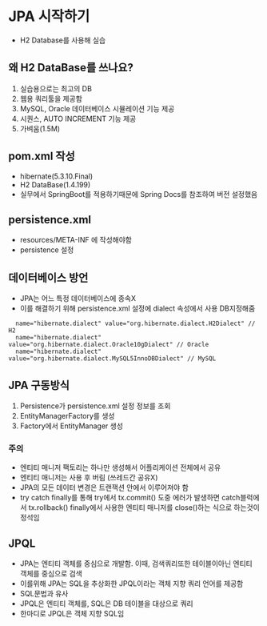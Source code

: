 # JPA 시작하기

- H2 Database를 사용해 실습

## 왜 H2 DataBase를 쓰나요?

1. 실습용으로는 최고의 DB
2. 웹용 쿼리툴을 제공함
3. MySQL, Oracle 데이터베이스 시뮬레이션 기능 제공
4. 시퀀스, AUTO INCREMENT 기능 제공
5. 가벼움(1.5M)

## pom.xml 작성

- hibernate(5.3.10.Final)
- H2 DataBase(1.4.199)
- 실무에서 SpringBoot를 적용하기때문에 Spring Docs를 참조하여 버전 설정했음

## persistence.xml

- resources/META-INF 에 작성해야함
- persistence 설정

## 데이터베이스 방언

- JPA는 어느 특정 데이터베이스에 종속X
- 이를 해결하기 위해 persistence.xml 설정에 dialect 속성에서 사용 DB지정해줌

```
  name="hibernate.dialect" value="org.hibernate.dialect.H2Dialect" // H2
  name="hibernate.dialect" value="org.hibernate.dialect.Oracle10gDialect" // Oracle
  name="hibernate.dialect" value="org.hibernate.dialect.MySQL5InnoDBDialect" // MySQL
```

## JPA 구동방식

1. Persistence가 persistence.xml 설정 정보를 조회
2. EntityManagerFactory를 생성
3. Factory에서 EntityManager 생성

### 주의

- 엔티티 매니저 팩토리는 하나만 생성해서 어플리케이션 전체에서 공유
- 엔티티 매니저는 사용 후 버림 (쓰레드간 공유X)
- JPA의 모든 데이터 변경은 트랜잭션 안에서 이루어져야 함
- try catch finally를 통해 try에서 tx.commit() 도중 에러가 발생하면 catch블럭에서 tx.rollback()
  finally에서 사용한 엔티티 매니저를 close()하는 식으로 하는것이 정석임

## JPQL

- JPA는 엔티티 객체를 중심으로 개발함. 이때, 검색쿼리또한 테이블이아닌 엔티티 객체를 중심으로 검색
- 이를위해 JPA는 SQL을 추상화한 JPQL이라는 객체 지향 쿼리 언어를 제공함
- SQL문법과 유사
- JPQL은 엔티티 객체를, SQL은 DB 테이블을 대상으로 쿼리
- 한마디로 JPQL은 객체 지향 SQL임
